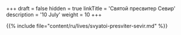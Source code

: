 +++
draft = false
hidden = true
linkTitle = 'Святой пресвитер Севир'
description = '10 July'
weight = 10
+++

{{% include file="content/ru/lives/svyatoi-presviter-sevir.md" %}}
